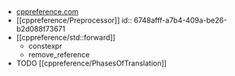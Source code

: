 - [cppreference.com](https://en.cppreference.com/w/)
- [[cppreference/Preprocessor]]
  id:: 6748afff-a7b4-409a-be26-b2d088f73671
- [[cppreference/std::forward]]
	- constexpr
	- remove_reference
- TODO [[cppreference/PhasesOfTranslation]]